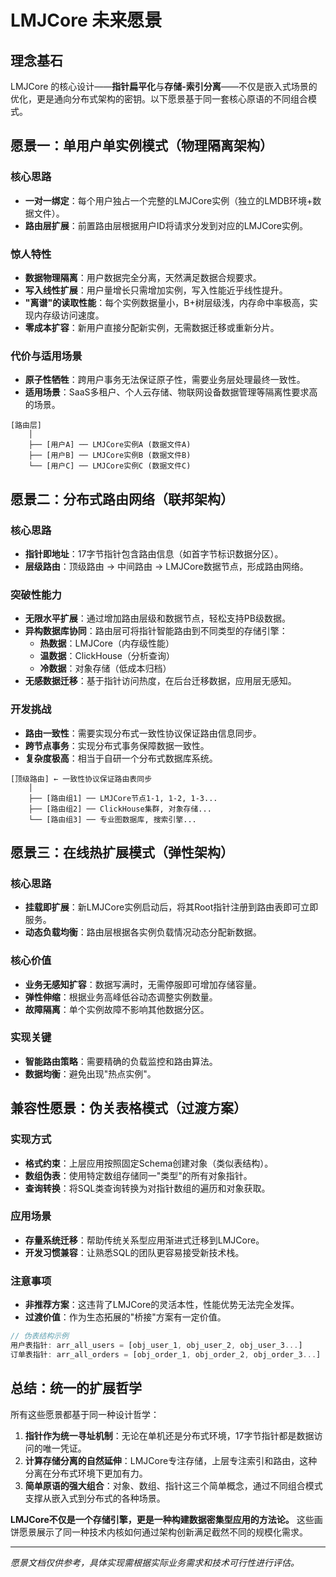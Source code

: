 # LMJCore 未来愿景

## 理念基石
LMJCore 的核心设计——**指针扁平化**与**存储-索引分离**——不仅是嵌入式场景的优化，更是通向分布式架构的密钥。以下愿景基于同一套核心原语的不同组合模式。

## 愿景一：单用户单实例模式（物理隔离架构）

### 核心思路
- **一对一绑定**：每个用户独占一个完整的LMJCore实例（独立的LMDB环境+数据文件）。
- **路由层扩展**：前置路由层根据用户ID将请求分发到对应的LMJCore实例。

### 惊人特性
- **数据物理隔离**：用户数据完全分离，天然满足数据合规要求。
- **写入线性扩展**：用户量增长只需增加实例，写入性能近乎线性提升。
- **"离谱"的读取性能**：每个实例数据量小，B+树层级浅，内存命中率极高，实现内存级访问速度。
- **零成本扩容**：新用户直接分配新实例，无需数据迁移或重新分片。

### 代价与适用场景
- **原子性牺牲**：跨用户事务无法保证原子性，需要业务层处理最终一致性。
- **适用场景**：SaaS多租户、个人云存储、物联网设备数据管理等隔离性要求高的场景。

```plaintext
[路由层]
    │
    ├── [用户A] ── LMJCore实例A (数据文件A)
    ├── [用户B] ── LMJCore实例B (数据文件B)  
    └── [用户C] ── LMJCore实例C (数据文件C)
```

## 愿景二：分布式路由网络（联邦架构）

### 核心思路
- **指针即地址**：17字节指针包含路由信息（如首字节标识数据分区）。
- **层级路由**：顶级路由 → 中间路由 → LMJCore数据节点，形成路由网络。

### 突破性能力
- **无限水平扩展**：通过增加路由层级和数据节点，轻松支持PB级数据。
- **异构数据库协同**：路由层可将指针智能路由到不同类型的存储引擎：
  - **热数据**：LMJCore（内存级性能）
  - **温数据**：ClickHouse（分析查询）
  - **冷数据**：对象存储（低成本归档）
- **无感数据迁移**：基于指针访问热度，在后台迁移数据，应用层无感知。

### 开发挑战
- **路由一致性**：需要实现分布式一致性协议保证路由信息同步。
- **跨节点事务**：实现分布式事务保障数据一致性。
- **复杂度极高**：相当于自研一个分布式数据库系统。

```plaintext
[顶级路由] ← 一致性协议保证路由表同步
    │
    ├── [路由组1] ── LMJCore节点1-1, 1-2, 1-3...
    ├── [路由组2] ── ClickHouse集群, 对象存储...
    └── [路由组3] ── 专业图数据库, 搜索引擎...
```

## 愿景三：在线热扩展模式（弹性架构）

### 核心思路
- **挂载即扩展**：新LMJCore实例启动后，将其Root指针注册到路由表即可立即服务。
- **动态负载均衡**：路由层根据各实例负载情况动态分配新数据。

### 核心价值
- **业务无感知扩容**：数据写满时，无需停服即可增加存储容量。
- **弹性伸缩**：根据业务高峰低谷动态调整实例数量。
- **故障隔离**：单个实例故障不影响其他数据分区。

### 实现关键
- **智能路由策略**：需要精确的负载监控和路由算法。
- **数据均衡**：避免出现"热点实例"。

## 兼容性愿景：伪关表格模式（过渡方案）

### 实现方式
- **格式约束**：上层应用按照固定Schema创建对象（类似表结构）。
- **数组伪表**：使用特定数组存储同一"类型"的所有对象指针。
- **查询转换**：将SQL类查询转换为对指针数组的遍历和对象获取。

### 应用场景
- **存量系统迁移**：帮助传统关系型应用渐进式迁移到LMJCore。
- **开发习惯兼容**：让熟悉SQL的团队更容易接受新技术栈。

### 注意事项
- **非推荐方案**：这违背了LMJCore的灵活本性，性能优势无法完全发挥。
- **过渡价值**：作为生态拓展的"桥接"方案有一定价值。

```javascript
// 伪表结构示例
用户表指针: arr_all_users = [obj_user_1, obj_user_2, obj_user_3...]
订单表指针: arr_all_orders = [obj_order_1, obj_order_2, obj_order_3...]
```

## 总结：统一的扩展哲学

所有这些愿景都基于同一种设计哲学：

1. **指针作为统一寻址机制**：无论在单机还是分布式环境，17字节指针都是数据访问的唯一凭证。
2. **计算存储分离的自然延伸**：LMJCore专注存储，上层专注索引和路由，这种分离在分布式环境下更加有力。
3. **简单原语的强大组合**：对象、数组、指针这三个简单概念，通过不同组合模式支撑从嵌入式到分布式的各种场景。

**LMJCore不仅是一个存储引擎，更是一种构建数据密集型应用的方法论。** 这些画饼愿景展示了同一种技术内核如何通过架构创新满足截然不同的规模化需求。

---
*愿景文档仅供参考，具体实现需根据实际业务需求和技术可行性进行评估。*